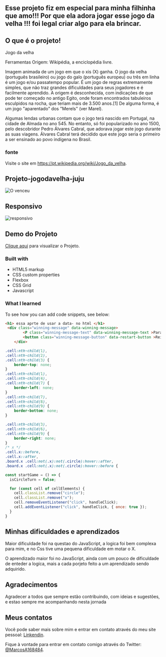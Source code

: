 
## Esse projeto fiz em especial para minha filhinha que amo!!! Por que ela adora jogar esse jogo da velha !!! foi legal criar algo para ela brincar. 

## O que é o projeto!

Jogo da velha

Ferramentas
Origem: Wikipédia, a enciclopédia livre.

Imagem animada de um jogo em que o xis (X) ganha.
O jogo da velha (português brasileiro) ou jogo do galo (português europeu) ou três em linha é um jogo e/ou passatempo popular. É um jogo de regras extremamente simples, que não traz grandes dificuldades para seus jogadores e é facilmente aprendido. A origem é desconhecida, com indicações de que pode ter começado no antigo Egito, onde foram encontrados tabuleiros esculpidos na rocha, que teriam mais de 3.500 anos.[1] De alguma forma, é um jogo "aparentado" dos "Merels" (ver Marel).

Algumas lendas urbanas contam que o jogo terá nascido em Portugal, na cidade de Almada no ano 545. No entanto, só foi popularizado no ano 1500, pelo descobridor Pedro Álvares Cabral, que adorava jogar este jogo durante as suas viagens. Álvares Cabral terá decidido que este jogo seria o primeiro a ser ensinado ao povo indígena no Brasil.
 
 ### fonte
 Visite o site em <https://pt.wikipedia.org/wiki/Jogo_da_velha>.

## Projeto-jogodavelha-juju
![O venceu](https://github.com/marcosaureliosl/Projeto-jogodavelha-juju/assets/127764997/09d38119-def3-4f26-8528-6a305d76fca6)

## Responsivo
![responsivo](https://github.com/marcosaureliosl/Projeto-jogodavelha-juju/assets/127764997/c33b8d18-54d2-4d37-b0dd-fc8aa7c55301)



## Demo do Projeto


[Clique aqui](https://marcosaureliosl.github.io/Projeto-jogodavelha-juju/) para visualizar o Projeto.



### Built with

- HTML5 markup
- CSS custom properties
- Flexbox
- CSS Grid
- Javascript

### What I learned


To see how you can add code snippets, see below:

```html
<h1> essa aprte de usar a data- no html </h1>
 <div class="winning-message" data-winning-message>
        <P class="winning-message-text" data-winning-message-text >Parabéns,você venceu! </P>
        <button class="winning-message-button" data-restart-button >Reiniciar!</button>
    </div>
```
```css
.cell:nth-child(1),
.cell:nth-child(2),
.cell:nth-child(3) {
    border-top: none;
}
.cell:nth-child(1),
.cell:nth-child(4),
.cell:nth-child(7) {
    border-left: none;
}
.cell:nth-child(7),
.cell:nth-child(8),
.cell:nth-child(9) {
    border-bottom: none;
}

.cell:nth-child(3),
.cell:nth-child(6),
.cell:nth-child(9) {
    border-right: none;
}
/* x */
.cell.x::before,
.cell.x::after,
.board.x .cell:not(.x):not(.circle):hover::after, 
.board.x .cell:not(.x):not(.circle):hover::before {
```
```js
const startGame = () => {
  isCircleTurn = false;

  for (const cell of cellElements) {
    cell.classList.remove("circle");
    cell.classList.remove("x");
    cell.removeEventListener("click", handleClick);
    cell.addEventListener("click", handleClick, { once: true });
  }
}
```

## Minhas dificuldades e aprendizados

Maior dificuldade foi na questao do JavaScript, a logica foi bem complexa para mim, e no Css tive uma pequena dificuldade em motar o X.

O aprendizado maior foi no JavaScript, ainda com um pouco de dificuldade de enteder a logíca, mais a cada porjeto feito a um aprendizado sendo adquirido.

## Agradecimentos 


Agradecer a todos que sempre estão contribuindo, com ideias e sugestões, e estao sempre me acompanhando nesta jornada

## Meus contatos


Você pode saber mais sobre mim e entrar em contato através do meu site pessoal: [Linkendin](https://www.linkedin.com/in/marcosaureliosl/).

Fique à vontade para entrar em contato comigo através do Twitter: [@MarcosA168484](https://twitter.com/MarcosA168484).



